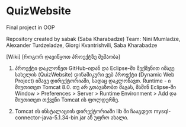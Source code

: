 # QuizWebsite
Final project in OOP

Repository created by sabak (Saba Kharabadze) 
Team: Nini Mumladze, Alexander Turdzeladze, Giorgi Kvantrishvili, Saba Kharabadze

[Wiki] [როგორ დავიწყოთ პროექტზე მუშაობა]
1. პროექტი დაკლონეთ GitHub-იდან და Eclipse-ში შექმენით იმავე სახელის (QuizWebsite) დინამიკური ვებ პროექტი (Dynamic Web Project) იმავე დირექტორიაში, სადაც დაკლონავთ. Runtime - ი მიუთითეთ Tomcat 8.0. თუ არ გთავაზობთ მაგას, მაშინ Eclipse-ში Window > Preferences > Server > Runtime Environment > Add და მიუთითეთ თქვენი Tomcat ის ფოლდერზე.

2. Tomcat ის ინსტალაციის დირექტორიაში lib ში ჩააგდეთ mysql-connector-java-5.1.34-bin.jar ან უფრო ახალი.
